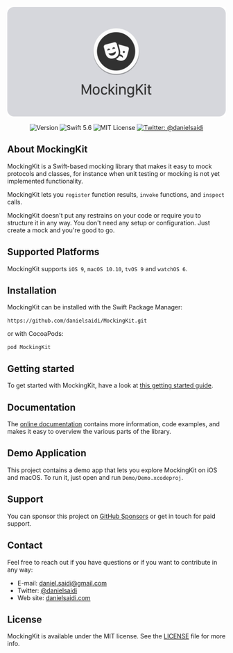 <p align="center">
    <img src ="Resources/Logo.png" alt="MockingKit Logo" title="MockingKit" width=600 />
</p>

<p align="center">
    <img src="https://img.shields.io/github/v/release/danielsaidi/MockingKit?color=%2300550&sort=semver" alt="Version" />
    <img src="https://img.shields.io/badge/Swift-5.6-orange.svg" alt="Swift 5.6" />
    <img src="https://img.shields.io/github/license/danielsaidi/MockingKit" alt="MIT License" />
    <a href="https://twitter.com/danielsaidi">
        <img src="https://img.shields.io/badge/contact-@danielsaidi-blue.svg?style=flat" alt="Twitter: @danielsaidi" />
    </a>
</p>


## About MockingKit

MockingKit is a Swift-based mocking library that makes it easy to mock protocols and classes, for instance when unit testing or mocking is not yet implemented functionality.

MockingKit lets you `register` function results, `invoke` functions, and `inspect` calls.

MockingKit doesn't put any restrains on your code or require you to structure it in any way. You don't need any setup or configuration. Just create a mock and you're good to go.



## Supported Platforms

MockingKit supports `iOS 9`, `macOS 10.10`, `tvOS 9` and `watchOS 6`.



## Installation

MockingKit can be installed with the Swift Package Manager:

```
https://github.com/danielsaidi/MockingKit.git
```

or with CocoaPods:

```
pod MockingKit
```



## Getting started

To get started with MockingKit, have a look at [this getting started guide][GettingStarted].



## Documentation

The [online documentation][Documentation] contains more information, code examples, and makes it easy to overview the various parts of the library.



## Demo Application

This project contains a demo app that lets you explore MockingKit on iOS and macOS. To run it, just open and run `Demo/Demo.xcodeproj`.



## Support

You can sponsor this project on [GitHub Sponsors][Sponsors] or get in touch for paid support. 



## Contact

Feel free to reach out if you have questions or if you want to contribute in any way:

* E-mail: [daniel.saidi@gmail.com][Email]
* Twitter: [@danielsaidi][Twitter]
* Web site: [danielsaidi.com][Website]



## License

MockingKit is available under the MIT license. See the [LICENSE][License] file for more info.



[Email]: mailto:daniel.saidi@gmail.com
[Twitter]: http://www.twitter.com/danielsaidi
[Website]: http://www.danielsaidi.com
[Sponsors]: https://github.com/sponsors/danielsaidi

[Documentation]: https://danielsaidi.github.io/MockingKit/documentation/mockingkit/
[GettingStarted]: https://github.com/danielsaidi/MockingKit/blob/master/Readmes/Getting-Started.md
[License]: https://github.com/danielsaidi/MockingKit/blob/master/LICENSE

